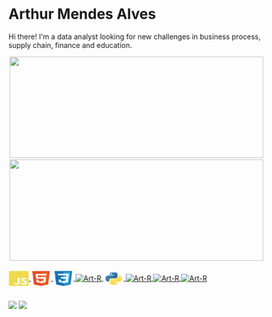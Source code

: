 # Arthur Mendes Alves
Hi there! I'm a data analyst looking for new challenges in business process, supply chain, finance and education. 
<div align="center">
  <a href="https://github.com/arthurmalves">
  <img height="200em" width="500em" src="https://github-readme-stats.vercel.app/api?username=arthurmalves&show_icons=true&theme=dracula&include_all_commits=true&count_private=true"/>
  <img height="200em" width="500em" src="https://github-readme-stats.vercel.app/api/top-langs/?username=arthurmalves&layout=compact&langs_count=7&theme=dracula"/>
</div>
<div style="display: inline_block"><br>
  <img align="center" alt="Art-Js" height="30" width="40" src="https://raw.githubusercontent.com/devicons/devicon/master/icons/javascript/javascript-plain.svg">
  <img align="center" alt="Art-HTML" height="30" width="40" src="https://raw.githubusercontent.com/devicons/devicon/master/icons/html5/html5-original.svg">
  <img align="center" alt="Art-CSS" height="30" width="40" src="https://raw.githubusercontent.com/devicons/devicon/master/icons/css3/css3-original.svg">
  <img align="center" alt="Art-R" height="30" width="40" src="https://cdn.jsdelivr.net/gh/devicons/devicon/icons/cplusplus/cplusplus-original.svg" />
  <img align="center" alt="Art-Python" height="30" width="40" src="https://raw.githubusercontent.com/devicons/devicon/master/icons/python/python-original.svg">
  <img align="center" alt="Art-R" height="30" width="40" src="https://cdn.jsdelivr.net/gh/devicons/devicon/icons/r/r-original.svg" />     
  <img align="center" alt="Art-R" height="30" width="40" src="https://cdn.jsdelivr.net/gh/devicons/devicon/icons/julia/julia-original.svg" />
  <img align="center" alt="Art-R" height="30" width="40" src="https://cdn.jsdelivr.net/gh/devicons/devicon/icons/matlab/matlab-original.svg" />                     
<!--  <img align="right" alt="Rafa-pic" height="150" style="border-radius:50px;" src="https://media.discordapp.net/attachments/639956127056134178/890373478988013628/Publicacoes_Instagram_1_1.png?width=676&height=676"> -->
</div>

  ##
  
<div> 
<!--   <a href="https://www.youtube.com/channel/UC_-uuuZbY0AAt9CViNzvc-Q" target="_blank"><img src="https://img.shields.io/badge/YouTube-FF0000?style=for-the-badge&logo=youtube&logoColor=white" target="_blank"></a>
 <a href="https://instagram.com/rafaballerini" target="_blank"><img src="https://img.shields.io/badge/-Instagram-%23E4405F?style=for-the-badge&logo=instagram&logoColor=white" target="_blank"></a>
 	<a href="https://www.twitch.tv/rafaballerinii" target="_blank"><img src="https://img.shields.io/badge/Twitch-9146FF?style=for-the-badge&logo=twitch&logoColor=white" target="_blank"></a>
 <a href="https://discord.gg/wagxzStdcR" target="_blank"><img src="https://img.shields.io/badge/Discord-7289DA?style=for-the-badge&logo=discord&logoColor=white" target="_blank"></a> -->
  <a href = "mailto:mendes.000@gmail.com"><img src="https://img.shields.io/badge/-Gmail-%23333?style=for-the-badge&logo=gmail&logoColor=white" target="_blank"></a>
  <a href="https://www.linkedin.com/inarthurmendesalves" target="_blank"><img src="https://img.shields.io/badge/-LinkedIn-%230077B5?style=for-the-badge&logo=linkedin&logoColor=white" target="_blank"></a> 
</div>
